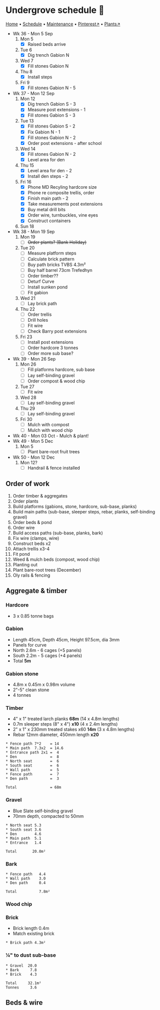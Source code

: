 # Undergrove schedule 📆

[Home](https://grwd.uk/undergrove/) • [Schedule](https://grwd.uk/undergrove/schedule) • [Maintenance](https://grwd.uk/undergrove/maintenance) • [Pinterest↗](https://pinterest.co.uk/NatureWorksGarden/undergrove) • [Plants↗](https://bit.ly/undergrove-plants)

* Wk 36 - Mon 5 Sep
    1. Mon 5
        * [x] Raised beds arrive
    2. Tue 6
        * [x] Dig trench Gabion N
    3. Wed 7
        * [x] Fill stones Gabion N
    4. Thu 8 
        * [x] Install steps
    5. Fri 9
        * [x] Fill stones Gabion N - 5
* Wk 37 - Mon 12 Sep
    1. Mon 12
        * [x] Dig trench Gabion S - 3
        * [x] Measure post extensions - 1
        * [x] Fill stones Gabion S - 3
    2. Tue 13
        * [x] Fill stones Gabion S - 2
        * [x] Fix Gabion N - 1
        * [x] Fill stones Gabion N - 2
        * [x] Order post extensions - after school
    3. Wed 14 
        * [x] Fill stones Gabion N - 2
        * [x] Level area for den
    4. Thu 15
        * [x] Level area for den - 2
        * [x] Install den steps - 2
    5. Fri 16 
        * [x] Phone MD Recyling hardcore size
        * [x] Phone re composite trellis, order
        * [x] Finish main path - 2
        * [x] Take measurements post extensions
        * [x] Buy metal drill bits
        * [x] Order wire, turnbuckles, vine eyes
        * [x] Construct containers
    6. Sun 18
* Wk 38 - Mon 19 Sep
    1. Mon 19
        * [ ] ~~Order plants? (Bank Holiday)~~
    2. Tue 20
        * [ ] Measure platform steps
        * [ ] Calculate brick pattern
        * [ ] Buy path bricks TVBS 4.3m²
        * [ ] Buy half barrel 73cm Trefedhyn
        * [ ] Order timber??
        * [ ] Deturf Curve
        * [ ] Install sunken pond
        * [ ] Fit gabion
    3. Wed 21
        * [ ] Lay brick path
    4. Thu 22
        * [ ] Order trellis
        * [ ] Drill holes
        * [ ] Fit wire
        * [ ] Check Barry post extensions
    5. Fri 23
        * [ ] Install post extensions
        * [ ] Order hardcore 3 tonnes
        * [ ] Order more sub base?
* Wk 39 - Mon 26 Sep
    1. Mon 26
        * [ ] Fill platforms hardcore, sub base
        * [ ] Lay self-binding gravel
        * [ ] Order compost & wood chip
    2. Tue 27 
        * [ ] Fit wire
    3. Wed 28
        * [ ] Lay self-binding gravel
    4. Thu 29
        * [ ] Lay self-binding gravel
    5. Fri 30
        * [ ] Mulch with compost
        * [ ] Mulch with wood chip
* Wk 40 - Mon 03 Oct - Mulch & plant!
* Wk 49 - Mon 5 Dec
    1. Mon 5
        * [ ] Plant bare-root fruit trees
* Wk 50 - Mon 12 Dec
    1. Mon 12?
        * [ ] Handrail & fence installed

## Order of work

1. Order timber & aggregates
2. Order plants
3. Build platforms (gabions, stone, hardcore, sub-base, planks)
4. Build main paths (sub-base, sleeper steps, rebar, planks, self-binding gravel)
6. Order beds & pond
7. Order wire
8. Build access paths (sub-base, planks, bark)
9. Fix wire (clamps, wire)
10. Construct beds x2
11. Attach trellis x3-4
12. Fit pond
13. Weed & mulch beds (compost, wood chip)
14. Planting out
15. Plant bare-root trees (December)
16. Oly rails & fencing

## Aggregate & timber

### Hardcore

* 3 x 0.85 tonne bags

### Gabion

* Length 45cm, Depth 45cm, Height 97.5cm, dia 3mm
* Panels for curve
* North 2.6m - 6 cages (+5 panels)
* South 2.2m - 5 cages (+4 panels)
* Total **5m**

### Gabion stone

* 4.8m x 0.45m x 0.98m volume
* 2"-5" clean stone
* 4 tonnes

### Timber

* 4" x 1" treated larch planks **68m** (14 x 4.8m lengths)
* 0.7m sleeper steps (8" x 4") **x10** (4 x 2.4m lengths)
* 2" x 1" x 230mm treated stakes x60 **14m** (3 x 4.8m lengths) 
* Rebar 12mm diameter, 450mm length **x20**

```
* Fence path 7*2    = 14
* Main path  7.3x2  = 14.6
* Entrance path 2x1 =  4
* Den               =  8
* North seat        =  6
* South seat        =  6
* Wall path         =  5
* Fence path        =  7
* Den path          =  3

Total               = 68m
```

### Gravel 

* Blue Slate self-binding gravel
* 70mm depth, compacted to 50mm

```
* North seat 5.3
* South seat 3.6
* Den        4.6
* Main path  5.1
* Entrance   1.4

Total       20.0m²
```

### Bark
```
* Fence path   4.4
* Wall path    3.0
* Den path     0.4

Total          7.8m²
```

### Wood chip


### Brick

* Brick length 0.4m
* Match existing brick

```
* Brick path 4.3m²
```

### ¼" to dust sub-base
```
* Gravel  20.0
* Bark     7.8
* Brick    4.3

Total     32.1m²
Tonnes     3.6
```

## Beds & wire

